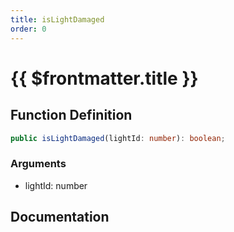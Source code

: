 ```yaml
---
title: isLightDamaged
order: 0
---
```


# {{ $frontmatter.title }}

## Function Definition

```ts
public isLightDamaged(lightId: number): boolean;
```

### Arguments

* lightId: number

## Documentation

<!--@include: ./parts/isLightDamaged.md-->
